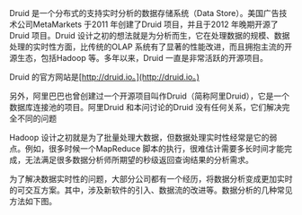 Druid 是一个分布式的支持实时分析的数据存储系统（Data Store）。美国广告技术公司MetaMarkets 于2011 年创建了Druid 项目，并且于2012 年晚期开源了Druid 项目。Druid 设计之初的想法就是为分析而生，它在处理数据的规模、数据处理的实时性方面，比传统的OLAP 系统有了显著的性能改进，而且拥抱主流的开源生态，包括Hadoop 等。多年以来，Druid 一直是非常活跃的开源项目。

Druid 的官方网站是[http://druid.io。](http://druid.io。)

另外，阿里巴巴也曾创建过一个开源项目叫作Druid（简称阿里Druid），它是一个数据库连接池的项目。阿里Druid 和本问讨论的Druid 没有任何关系，它们解决完全不同的问题

Hadoop 设计之初就是为了批量处理大数据，但数据处理实时性经常是它的弱点。例如，很多时候一个MapReduce 脚本的执行，很难估计需要多长时间才能完成，无法满足很多数据分析师所期望的秒级返回查询结果的分析需求。 

为了解决数据实时性的问题，大部分公司都有一个经历，将数据分析变成更加实时的可交互方案。其中，涉及新软件的引入、数据流的改进等。数据分析的几种常见方法如下图。 

